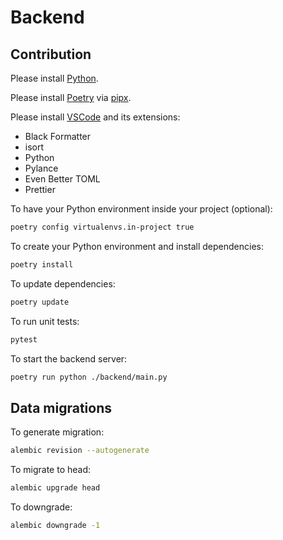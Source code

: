 # Backend

## Contribution

Please install [Python](https://www.python.org/downloads/).

Please install [Poetry](https://python-poetry.org/docs/#installation) via [pipx](https://pipx.pypa.io/stable/installation/).

Please install [VSCode](https://code.visualstudio.com/) and its extensions:

- Black Formatter
- isort
- Python
- Pylance
- Even Better TOML
- Prettier

To have your Python environment inside your project (optional):

```bash
poetry config virtualenvs.in-project true
```

To create your Python environment and install dependencies:

```bash
poetry install
```

To update dependencies:

```bash
poetry update
```

To run unit tests:

```bash
pytest
```

To start the backend server:

```bash
poetry run python ./backend/main.py
```

## Data migrations

To generate migration:

```bash
alembic revision --autogenerate
```

To migrate to head:

```bash
alembic upgrade head
```

To downgrade:

```bash
alembic downgrade -1
```
